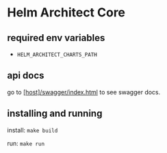 # Helm Architect Core

## required env variables

- `HELM_ARCHITECT_CHARTS_PATH`

## api docs

go to [\[host\]/swagger/index.html](http://localhost:8090/swagger/index.html) to see swagger docs.

## installing and running

install: ```make build```

run: ```make run```
